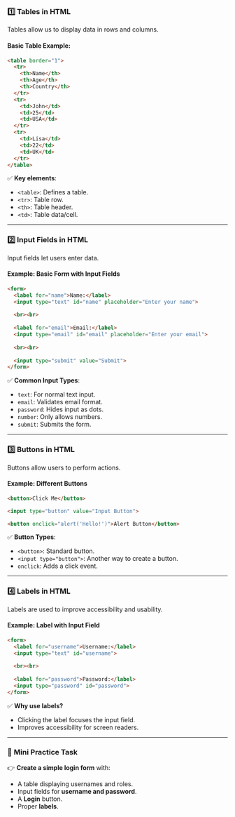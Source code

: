 ### 1️⃣ **Tables in HTML**
Tables allow us to display data in rows and columns.

#### **Basic Table Example:**
```html
<table border="1">
  <tr>
    <th>Name</th>
    <th>Age</th>
    <th>Country</th>
  </tr>
  <tr>
    <td>John</td>
    <td>25</td>
    <td>USA</td>
  </tr>
  <tr>
    <td>Lisa</td>
    <td>22</td>
    <td>UK</td>
  </tr>
</table>
```
✅ **Key elements**:
- `<table>`: Defines a table.
- `<tr>`: Table row.
- `<th>`: Table header.
- `<td>`: Table data/cell.

---

### 2️⃣ **Input Fields in HTML**
Input fields let users enter data.

#### **Example: Basic Form with Input Fields**
```html
<form>
  <label for="name">Name:</label>
  <input type="text" id="name" placeholder="Enter your name">
  
  <br><br>
  
  <label for="email">Email:</label>
  <input type="email" id="email" placeholder="Enter your email">
  
  <br><br>
  
  <input type="submit" value="Submit">
</form>
```
✅ **Common Input Types**:
- `text`: For normal text input.
- `email`: Validates email format.
- `password`: Hides input as dots.
- `number`: Only allows numbers.
- `submit`: Submits the form.

---

### 3️⃣ **Buttons in HTML**
Buttons allow users to perform actions.

#### **Example: Different Buttons**
```html
<button>Click Me</button>

<input type="button" value="Input Button">

<button onclick="alert('Hello!')">Alert Button</button>
```
✅ **Button Types**:
- `<button>`: Standard button.
- `<input type="button">`: Another way to create a button.
- `onclick`: Adds a click event.

---

### 4️⃣ **Labels in HTML**
Labels are used to improve accessibility and usability.

#### **Example: Label with Input Field**
```html
<form>
  <label for="username">Username:</label>
  <input type="text" id="username">
  
  <br><br>
  
  <label for="password">Password:</label>
  <input type="password" id="password">
</form>
```
✅ **Why use labels?**
- Clicking the label focuses the input field.
- Improves accessibility for screen readers.

---

### 🎯 **Mini Practice Task**
👉 **Create a simple login form** with:
- A table displaying usernames and roles.
- Input fields for **username and password**.
- A **Login** button.
- Proper **labels**.
